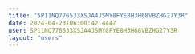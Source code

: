 ```yaml
---
title: "SP11NQ776533XSJA4JSMY8FYE8H3H68VBZHG27Y3R"
date: 2024-04-23T06:00:42.444Z
user: SP11NQ776533XSJA4JSMY8FYE8H3H68VBZHG27Y3R
layout: "users"
---
```

    